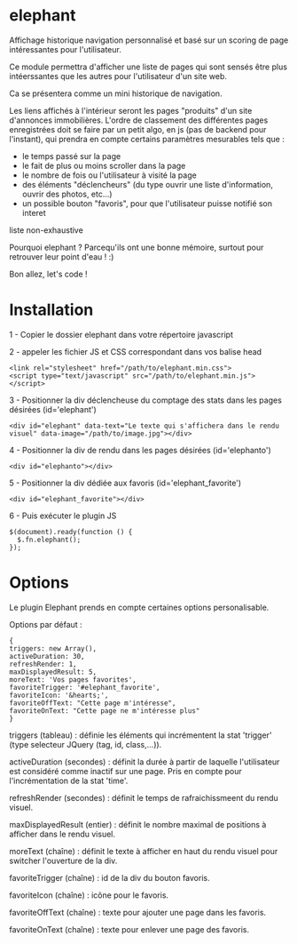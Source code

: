 # elephant
Affichage historique navigation personnalisé et basé sur un scoring de page intéressantes pour l'utilisateur.


Ce module permettra d'afficher une liste de pages qui sont sensés être plus intéerssantes que les autres pour l'utilisateur d'un site web.

Ca se présentera comme un mini historique de navigation.

Les liens affichés à l'intérieur seront les pages "produits" d'un site d'annonces immobilières.
L'ordre de classement des différentes pages enregistrées doit se faire par un petit algo, en js (pas de backend pour l'instant), qui prendra en compte certains paramètres mesurables tels que :
- le temps passé sur la page
- le fait de plus ou moins scroller dans la page
- le nombre de fois ou l'utilisateur à visité la page
- des éléments "déclencheurs" (du type ouvrir une liste d'information, ouvrir des photos, etc...)
- un possible bouton "favoris", pour que l'utilisateur puisse notifié son interet

liste non-exhaustive

Pourquoi elephant ? Parcequ'ils ont une bonne mémoire, surtout pour retrouver leur point d'eau ! :)

Bon allez, let's code !


# Installation
1 - Copier le dossier elephant dans votre répertoire javascript

2 - appeler les fichier JS et CSS correspondant dans vos balise head
~~~~
<link rel="stylesheet" href="/path/to/elephant.min.css">
<script type="text/javascript" src="/path/to/elephant.min.js"></script>
~~~~

3 - Positionner la div déclencheuse du comptage des stats dans les pages désirées (id='elephant')
~~~~
<div id="elephant" data-text="Le texte qui s'affichera dans le rendu visuel" data-image="/path/to/image.jpg"></div>
~~~~


4 - Positionner la div de rendu dans les pages désirées (id='elephanto')
~~~~
<div id="elephanto"></div>
~~~~

5 - Positionner la div dédiée aux favoris (id='elephant_favorite')
~~~~
<div id="elephant_favorite"></div>
~~~~


6 - Puis exécuter le plugin JS
~~~~
$(document).ready(function () {
  $.fn.elephant();
});
~~~~

# Options
Le plugin Elephant prends en compte certaines options personalisable.

Options par défaut :
~~~~
{
triggers: new Array(),
activeDuration: 30,
refreshRender: 1,
maxDisplayedResult: 5,
moreText: 'Vos pages favorites',
favoriteTrigger: '#elephant_favorite',
favoriteIcon: '&hearts;',
favoriteOffText: "Cette page m'intéresse",
favoriteOnText: "Cette page ne m'intéresse plus"
}
~~~~
triggers (tableau) : définie les éléments qui incrémentent la stat 'trigger' (type selecteur JQuery (tag, id, class,...)).

activeDuration (secondes) : définit la durée à partir de laquelle l'utilisateur est considéré comme inactif sur une page. Pris en compte pour l'incrémentation de la stat 'time'.

refreshRender (secondes) : définit le temps de rafraichissmeent du rendu visuel.

maxDisplayedResult (entier) : définit le nombre maximal de positions à afficher dans le rendu visuel.

moreText (chaîne) : définit le texte à afficher en haut du rendu visuel pour switcher l'ouverture de la div.

favoriteTrigger (chaîne) : id de la div du bouton favoris.

favoriteIcon (chaîne) : icône pour le favoris.

favoriteOffText (chaîne) : texte pour ajouter une page dans les favoris.

favoriteOnText (chaîne) : texte pour enlever une page des favoris.
